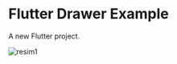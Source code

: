 # Flutter Drawer Example

A new Flutter project.

![resim1](https://user-images.githubusercontent.com/23746859/38315829-9ab33b26-3829-11e8-84e4-02c5f67e9b2b.png)
